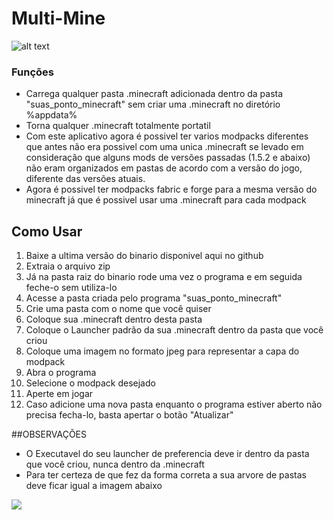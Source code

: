 # Multi-Mine
![alt text](https://i.imgur.com/5K2MDGv.png)

### Funções

- Carrega qualquer pasta .minecraft adicionada dentro da pasta "suas_ponto_minecraft" sem criar uma .minecraft no diretório %appdata%
- Torna qualquer .minecraft totalmente portatil
- Com este aplicativo agora é possivel ter varios modpacks diferentes que antes não era possivel com uma unica .minecraft se levado em consideração que alguns mods de versões passadas (1.5.2 e abaixo) não eram organizados em pastas de acordo com a versão do jogo, diferente das versões atuais.
- Agora é possivel ter modpacks fabric e forge para a mesma versão do minecraft já que é possivel usar uma .minecraft para cada modpack

## Como Usar
1. Baixe a ultima versão do binario disponivel aqui no github
2. Extraia o arquivo zip
3. Já na pasta raiz do binario rode uma vez o programa e em seguida feche-o sem utiliza-lo
4. Acesse a pasta criada pelo programa "suas_ponto_minecraft"
5. Crie uma pasta com o nome que você quiser
6. Coloque sua .minecraft dentro desta pasta
7. Coloque o Launcher padrão da sua .minecraft dentro da pasta que você criou
8. Coloque uma imagem no formato jpeg para representar a capa do modpack
9. Abra o programa
10. Selecione o modpack desejado
11. Aperte em jogar
12. Caso adicione uma nova pasta enquanto o programa estiver aberto não precisa fecha-lo, basta apertar o botão "Atualizar"

##OBSERVAÇÕES
- O Executavel do seu launcher de preferencia deve ir dentro da pasta que você criou, nunca dentro da .minecraft
- Para ter certeza de que fez da forma correta a sua arvore de pastas deve ficar igual a imagem abaixo

![](https://i.imgur.com/GCcqkmz.png)
